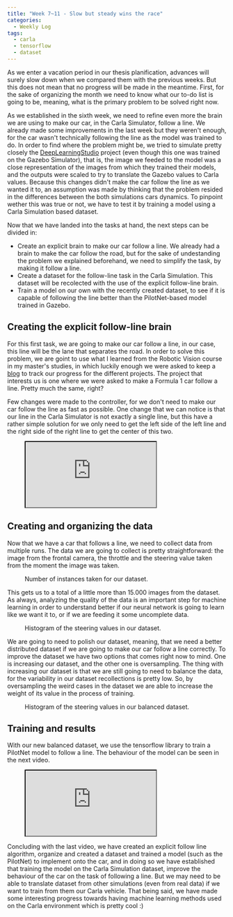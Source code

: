 ```yaml
---
title: "Week 7~11 - Slow but steady wins the race"
categories:
  - Weekly Log
tags:
  - carla
  - tensorflow
  - dataset
---
```


As we enter a vacation period in our thesis planification, advances will surely slow down when we compared them with the previous weeks. But this does not mean that no progress will be made in the meantime. First, for the sake of organizing the month we need to know what our to-do list is going to be, meaning, what is the primary problem to be solved right now.

As we established in the sixth week, we need to refine even more the brain we are using to make our car, in the Carla Simulator, follow a line. We already made some improvements in the last week but they weren't enough, for the car wasn't technically following the line as the model was trained to do. In order to find where the problem might be, we tried to simulate pretty closely the [DeepLearningStudio](https://github.com/JdeRobot/DeepLearningStudio) project (even though this one was trained on the Gazebo Simulator), that is, the image we feeded to the model was a close representation of the images from which they trained their models, and the outputs were scaled to try to translate the Gazebo values to Carla values. Because this changes didn't make the car follow the line as we wanted it to, an assumption was made by thinking that the problem resided in the differences between the both simulations cars dynamics. To pinpoint wether this was true or not, we have to test it by training a model using a Carla Simulation based dataset.

Now that we have landed into the tasks at hand, the next steps can be divided in:
- Create an explicit brain to make our car follow a line. We already had a brain to make the car follow the road, but for the sake of undestanding the problem we explained beforehand, we need to simplify the task, by making it follow a line.
- Create a dataset for the follow-line task in the Carla Simulation. This dataset will be recolected with the use of the explicit follow-line brain.
- Train a model on our own with the recently created dataset, to see if it is capable of following the line better than the PilotNet-based model trained in Gazebo.

## Creating the explicit follow-line brain

For this first task, we are going to make our car follow a line, in our case, this line will be the lane that separates the road. In order to solve this problem, we are goint to use what I learned from the Robotic Vision course in my master's studies, in which luckily enough we were asked to keep a [blog](https://enriqueshino.wixsite.com/visionrobotica/post/follow-line) to track our progress for the different projects. The project that interests us is one where we were asked to make a Formula 1 car follow a line. Pretty much the same, right?

Few changes were made to the controller, for we don't need to make our car follow the line as fast as possible. One change that we can notice is that our line in the Carla Simulator is not exactly a single line, but this have a rather simple solution for we only need to get the left side of the left line and the right side of the right line to get the center of this two.

<figure class="align-center">
    <a href=""><iframe src="https://www.youtube.com/embed/ecg7oopKsJc"></iframe></a>
</figure>

## Creating and organizing the data

Now that we have a car that follows a line, we need to collect data from multiple runs. The data we are going to collect is pretty straightforward: the image from the frontal camera, the throttle and the steering value taken from the moment the image was taken.

<figure style="width:60%" class="align-center">
  <img src="{{ site.url }}{{ site.baseurl }}/assets/images/dataset_carla.png" alt="">
  <figcaption>Number of instances taken for our dataset.</figcaption>
</figure>

This gets us to a total of a little more than 15.000 images from the dataset. As always, analyzing the quality of the data is an important step for machine learning in order to understand better if our neural network is going to learn like we want it to, or if we are feeding it some uncomplete data.

<figure style="width:80%" class="align-center">
  <img src="{{ site.url }}{{ site.baseurl }}/assets/images/histogram_steer_12.png" alt="">
  <figcaption>Histogram of the steering values in our dataset.</figcaption>
</figure>

We are going to need to polish our dataset, meaning, that we need a better distributed dataset if we are going to make our car follow a line correctly. To improve the dataset we have two options that comes right now to mind. One is increasing our dataset, and the other one is oversampling. The thing with increasing our dataset is that we are still going to need to balance the data, for the variability in our dataset recollections is pretty low. So, by oversampling the weird cases in the dataset we are able to increase the weight of its value in the process of training.

<figure style="width:80%" class="align-center">
  <img src="{{ site.url }}{{ site.baseurl }}/assets/images/histogram_steer_12_extreme.png" alt="">
  <figcaption>Histogram of the steering values in our balanced dataset.</figcaption>
</figure>

## Training and results

With our new balanced dataset, we use the tensorflow library to train a PilotNet model to follow a line. The behaviour of the model can be seen in the next video.

<figure class="align-center">
    <a href=""><iframe src="https://www.youtube.com/embed/IslVARKBdn4"></iframe></a>
</figure>

Concluding with the last video, we have created an explicit follow line algorithm, organize and created a dataset and trained a model (such as the PilotNet) to implement onto the car, and in doing so we have established that training the model on the Carla Simulation dataset, improve the behaviour of the car on the task of following a line. But we may need to be able to translate dataset from other simulations (even from real data) if we want to train from them our Carla vehicle. That being said, we have made some interesting progress towards having machine learning methods used on the Carla environment which is pretty cool :)